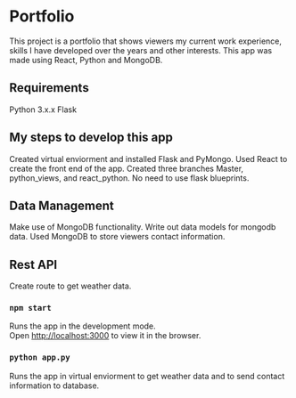 # Portfolio

This project is a portfolio that shows viewers my current work experience, skills I have developed over the years and other interests. This app was made using React, Python and MongoDB.

## Requirements

Python 3.x.x
Flask

## My steps to develop this app

Created virtual enviorment and installed Flask and PyMongo.
Used React to create the front end of the app.
Created three branches Master, python_views, and react_python.
No need to use flask blueprints.

## Data Management

Make use of MongoDB functionality.
Write out data models for mongodb data.
Used MongoDB to store viewers contact information.

## Rest API

Create route to get weather data.

### `npm start`

Runs the app in the development mode.<br />
Open [http://localhost:3000](http://localhost:3000) to view it in the browser.

### `python app.py`

Runs the app in virtual enviorment to get weather data and to send contact information to database.
